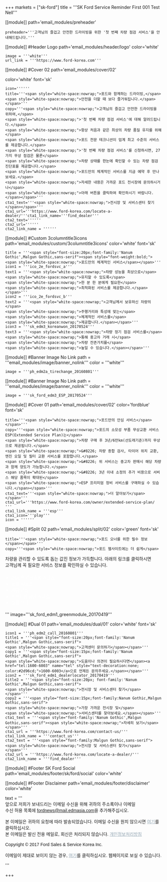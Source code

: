 
+++
markets = ["sk-ford"]
title = '''SK Ford Service Reminder First 001 Test Nell'''

[[module]]
path='email_modules/preheader'
 

	preheader='''고객님의 즐겁고 안전한 드라이빙을 위한 '첫 번째 차량 점검 서비스'을 안내해드립니다.'''

[[module]] #Header Logo
path='email_modules/header/logo'
color='white'

	image = '''white'''
	url_link = '''https://www.ford-korea.com'''
    
[[module]] #Cover 02
path='email_modules/cover/02'

color='white'
font='sk'

	icon='''''' 
	title='''<span style="white-space:nowrap;">포드와 함께하는 드라이빙,</span>
    <span style="white-space:nowrap;">안전을 더할 때 보다 즐거워집니다.</span></span>'''
	copy='''<span style="white-space:nowrap;">고객님의 즐겁고 안전한 드라이빙을 위하여,</span>
	<span style="white-space:nowrap;">'첫 번째 차량 점검 서비스'에 대해 알려드립니다.</span>
	<span style="white-space:nowrap;">항상 처음과 같은 최상의 차량 품질 유지를 위해</span>
	<span style="white-space:nowrap;">포드 전문 테크니션이 업계 최고 수준의 서비스를 제공합니다.</span>
	<span style="white-space:nowrap;">'첫 번째 차량 점검 서비스'를 신청하시면, 27가지 무상 점검은 물론</span>
	<span style="white-space:nowrap;">차량 상태를 한눈에 확인할 수 있는 차량 점검 진단표를 제공합니다.</span>
	<span style="white-space:nowrap;">포드만의 체계적인 서비스를 지금 예약 후 만나보세요.</span>
	<span style="white-space:nowrap;">자세한 내용은 가까운 포드 전시장에 문의하시거나</span>
	<span style="white-space:nowrap;">아래 버튼을 클릭하여 확인하시기 바랍니다.</span></span>'''
    cta1_text='''<span style="white-space:nowrap;">전시장 및 서비스센터 찾기</span></span>'''
	cta1_url='''https://www.ford-korea.com/locate-a-dealer/'''cta1_link_name='''find_dealer'''
	cta2_text=''''''
	cta2_url=''''''
	cta2_link_name = ''''''
    
[[module]] #Custom 3columntitle3icons
path='email_modules/custom/3columntitle3icons'
color='white'
font='sk'

	title = '''<span style="font-size:20px;font-family:'Nanum Gothic',Malgun Gothic,sans-serif"><span style="font-weight:bold;">
    <span style="white-space:nowrap;">포드만의 체계적인 서비스</span></span>'''
	icon1 = '''ico_2e_fordsvc_a'''
	text1 = '''<span style="white-space:nowrap;">차량 성능을 최상으로</span>
    <span style="white-space:nowrap;">유지할 수 있도록</span>
    <span style="white-space:nowrap;">한 분 한 분에게 필요한</span>
    <span style="white-space:nowrap;">최적화된 서비스를 제공합니다.</span></span>'''
	icon2 = '''ico_2e_fordsvc_b'''
	text2 = '''<span style="white-space:nowrap;">고객님께서 보유하신 차량의</span>
	<span style="white-space:nowrap;">주행거리와 특성에 맞는</span>
	<span style="white-space:nowrap;">체계적인 서비스를</span>
	<span style="white-space:nowrap;">제공합니다.</span></span>'''
	icon3 = '''sk_edm3_koreanwon_20170524'''
	text3 = '''<span style="white-space:nowrap;">차량 정기 점검 서비스를</span>
	<span style="white-space:nowrap;">통해 중고차 거래 시</span>
	<span style="white-space:nowrap;">차량 잔존가치를</span>
	<span style="white-space:nowrap;">높일 수 있습니다.</span></span>'''
    
[[module]] #Banner Image No Link
path = '''email_modules/image/banner_nolink'''
color = '''white'''

	image = '''ph_edm2a_tirechange_20160801'''

[[module]] #Banner Image No Link
path = '''email_modules/image/banner_nolink'''
color = '''white'''

	image = '''sk_ford_edm3_ESP_20170524'''
    
[[module]] #Cover 01
path='email_modules/cover/02'
color='fordblue'
font='sk'

	title='''<span style="white-space:nowrap;">포드만의 안심 서비스</span></span>'''
	copy='''<span style="white-space:nowrap;">포드의 소모성 부품 무상교환 서비스 ESP(Extended Service Plan)는</span>
    <span style="white-space:nowrap;">차량 구매 후 3년/6만km(선도래기준)까지 무상으로 제공됩니다.</span>
    <span style="white-space:nowrap;">&#8226; 차량 종합 검사, 타이어 위치 교환, 엔진 오일 및 필터 교환 서비스를 포함합니다.</span>
    <span style="white-space:nowrap;">&#8226; 위 서비스는 중고차 판매시 해당 차량과 함께 양도가 가능합니다.</span>
    <span style="white-space:nowrap;">&#8226; 3년 이내 소정의 추가 비용으로 서비스 해당 품목이 확대된</span>
    <span style="white-space:nowrap;">ESP 프리미엄 정비 서비스를 구매하실 수 있습니다.</span></span>'''
	cta1_text='''<span style="white-space:nowrap;">더 알아보기</span></span>'''
	cta1_url='''https://www.ford-korea.com/owner/extended-service-plan/ '''
	cta1_link_name = '''esp'''
	cta1_icon='''play'''
    icon = ''''''

	
    
[[module]] #Split 02
path='email_modules/split/02'
color='green'
font='sk'

	title='''<span style="white-space:nowrap;">포드 오너를 위한 필수 정보</span></span>'''
	copy='''<span style="white-space:nowrap;">포드 웹사이트에는 더 쉽게</span>
<span style="white-space:nowrap;">차량을 관리할 수 있도록 돕는</span>
<span style="white-space:nowrap;">값진 정보가 가득합니다.</span>
<span style="white-space:nowrap;">아래의 링크를 클릭하시면</span>
<span style="white-space:nowrap;">고객님께 꼭 필요한 서비스 정보를</span>
<span style="white-space:nowrap;">확인하실 수 있습니다.</span>
<ul style="margin: 20px; padding: 0;text-decoration:underline; color:#FFFFFF">
<li><a href="https://www.ford-korea.com/owner/emergency/" name="era" style="text-decoration:underline; color:#FFFFFF;font-family:'Nanum Gothic',Malgun Gothic,sans-serif;"><span style="white-space:nowrap;">24시간 긴급출동 서비스</span></a></li>
<li><a href="https://www.ford-korea.com/owner/warranty/" name="warranty" style="text-decoration:underline; color:#FFFFFF;font-family:'Nanum Gothic',Malgun Gothic,sans-serif;"><span style="white-space:nowrap;">보증 서비스</span></a></li>
<li><a href="https://www.ford-korea.com/owner/maintenance/" name="vehicle_maintenance" style="text-decoration:underline; color:#FFFFFF;font-family:'Nanum Gothic',Malgun Gothic,sans-serif;"><span style="white-space:nowrap;">차량 관리</span></a></li>
<li><a href="https://www.ford-korea.com/owner/genuine-service/" name="genuine_service" style="text-decoration:underline; color:#FFFFFF;font-family:'Nanum Gothic',Malgun Gothic,sans-serif;"><span style="white-space:nowrap;">전문가의 공인 서비스</span></a></li>
<li><a href="https://www.ford-korea.com/owner/recall-guidance/" name="recall_guidance" style="text-decoration:underline; color:#FFFFFF;font-family:'Nanum Gothic',Malgun Gothic,sans-serif;"><span style="white-space:nowrap;">리콜 안내</span></a></li></ul></span>'''
	image='''sk_ford_edm1_greenmodule_20170419'''

[[module]] #Dual 01
path='email_modules/dual/01'
color='white'
font='sk'

	icon1 = '''ph_edm2_call_20160801'''
	title1 = '''<span style="font-size:20px;font-family:'Nanum Gothic',Malgun Gothic,sans-serif">
	<span style="white-space:nowrap;">고객센터 문의하기</span></span>'''
	copy1 = '''<span style="font-size:15px;font-family:'Nanum Gothic',Malgun Gothic,sans-serif">
	<span style="white-space:nowrap;">도움이나 의견이 필요하시다면</span><a href="tel:1600-6003" name="tel" style="text-decoration:none; color:#2d96cd;">1600-6003</a>으로 언제든 문의주세요.</span></span>'''
	icon2 = '''sk_ford_edm1_dealerlocator_20170419'''
	title2 = '''<span style="font-size:20px; font-family:'Nanum Gothic',Malgun Gothic,sans-serif">
	<span style="white-space:nowrap;">전시장 및 서비스센터 찾기</span></span>'''
	copy2 = '''<span style="font-size:15px;font-family:Nanum Gothic,Malgun Gothic,sans-serif">
	<span style="white-space:nowrap;">가장 가까운 전시장 및</span>
	<span style="white-space:nowrap;">서비스센터를 찾아보세요.</span></span>'''
	cta1_text = '''<span style="font-family:'Nanum Gothic',Malgun Gothic,sans-serif"><span style="white-space:nowrap;">자세히 보기</span></span>'''
	cta1_url = '''https://www.ford-korea.com/contact-us/'''
	cta1_link_name = '''contact_us'''
	cta2_text = '''<span style="font-family:Malgun Gothic,sans-serif">
	<span style="white-space:nowrap;">전시장 및 서비스센터 찾기</span></span>'''
	cta2_url = '''https://www.ford-korea.com/locate-a-dealer/'''
	cta2_link_name = '''find_dealer'''


[[module]] #Footer SK Ford Social
path='email_modules/footer/sk/ford/social'
color='white'

[[module]] #Footer Disclaimer
path='email_modules/footer/disclaimer'
color='white'

text = '''<span style="font-family:'Nanum Gothic',Malgun Gothic,sans-serif"><br/>
<span style="white-space:nowrap;">앞으로 저희가 보내드리는 이메일 수신을 위해 귀하의 주소록이나 이메일</span>
<span style="white-space:nowrap;">수신 허용 목록에 <span style="font-family:'Nanum Gothic',Malgun Gothic,sans-serif; text-decoration:underline;">fordnews@mail.edmasia.com</span>을 추가해주십시오.</span><br/><br/>
본 이메일은 귀하의 요청에 따라 발송되었습니다. 이메일 수신을 원치 않으시면 <a href="<%unsubscribe_link_text%>" style="color:#91a4b1; text-decoration:underline">여기</a>를 클릭하십시오. <br />
본 이메일은 발신 전용 메일로, 회신은 처리되지 않습니다. <a href="https://www.ford-korea.com/privacy/" name="privacy" style="text-decoration:underline; color:#91a4b1;">개인정보처리방침</a> <br/><br/>
<span style="white-space:nowrap;">Copyright © 2017 Ford Sales & Service Korea Inc.</span><br /><br />
이메일이 제대로 보이지 않는 경우, <a href="<%syslink_message_read url='/public/read_message.jsp'%>" style="color:#91a4b1; text-decoration:underline">여기</a>를 클릭하십시오. 웹페이지로 보실 수 있습니다.<p> </p><p> </p><p> </p></span>'''

+++



















    
    
    
    
    
    
    

    
    
    
    
    
    
    
    
    
    
    
    
    
    
    
    
    
    
    
    
    
    
